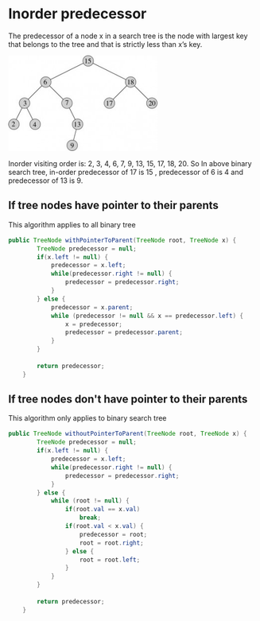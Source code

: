 # Inorder predecessor

 The predecessor of a node x in a search tree is the node with largest key that belongs to the tree and that is strictly less than x’s key.

![Sample BST](../../../.gitbook/assets/image%20%2818%29.png)

Inorder visiting order is:  2, 3, 4, 6, 7, 9, 13, 15, 17, 18, 20. So In above binary search tree, in-order predecessor of 17 is 15 , predecessor of 6 is 4 and predecessor of 13 is 9.  


## If tree nodes have pointer to their parents

This algorithm applies to all binary tree

```java
public TreeNode withPointerToParent(TreeNode root, TreeNode x) {
		TreeNode predecessor = null;
		if(x.left != null) {
			predecessor = x.left;
			while(predecessor.right != null) {
				predecessor = predecessor.right;
			}			
		} else {
			predecessor = x.parent;
			while (predecessor != null && x == predecessor.left) {
				x = predecessor;
				predecessor = predecessor.parent;
			}
		}

		return predecessor;		
	}
```

## If tree nodes don't have pointer to their parents

This algorithm only applies to binary search tree

```java
public TreeNode withoutPointerToParent(TreeNode root, TreeNode x) {
		TreeNode predecessor = null;
		if(x.left != null) {
			predecessor = x.left;
			while(predecessor.right != null) {
				predecessor = predecessor.right;
			}			
		} else {			
			while (root != null) {
				if(root.val == x.val)
					break;
				if(root.val < x.val) {
					predecessor = root;
					root = root.right;
				} else {
					root = root.left;
				}
			}
		}

		return predecessor;		
	}
```


